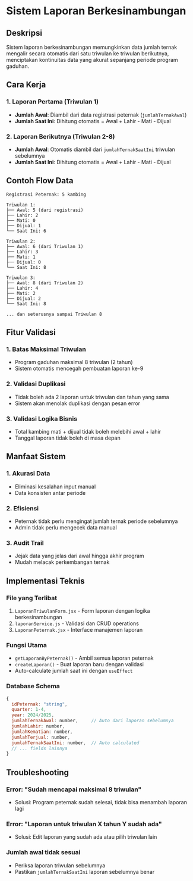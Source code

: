 # Sistem Laporan Berkesinambungan

## Deskripsi

Sistem laporan berkesinambungan memungkinkan data jumlah ternak mengalir secara otomatis dari satu triwulan ke triwulan berikutnya, menciptakan kontinuitas data yang akurat sepanjang periode program gaduhan.

## Cara Kerja

### 1. Laporan Pertama (Triwulan 1)

- **Jumlah Awal**: Diambil dari data registrasi peternak (`jumlahTernakAwal`)
- **Jumlah Saat Ini**: Dihitung otomatis = Awal + Lahir - Mati - Dijual

### 2. Laporan Berikutnya (Triwulan 2-8)

- **Jumlah Awal**: Otomatis diambil dari `jumlahTernakSaatIni` triwulan sebelumnya
- **Jumlah Saat Ini**: Dihitung otomatis = Awal + Lahir - Mati - Dijual

## Contoh Flow Data

```
Registrasi Peternak: 5 kambing

Triwulan 1:
├── Awal: 5 (dari registrasi)
├── Lahir: 2
├── Mati: 0
├── Dijual: 1
└── Saat Ini: 6

Triwulan 2:
├── Awal: 6 (dari Triwulan 1)
├── Lahir: 3
├── Mati: 1
├── Dijual: 0
└── Saat Ini: 8

Triwulan 3:
├── Awal: 8 (dari Triwulan 2)
├── Lahir: 4
├── Mati: 2
├── Dijual: 2
└── Saat Ini: 8

... dan seterusnya sampai Triwulan 8
```

## Fitur Validasi

### 1. Batas Maksimal Triwulan

- Program gaduhan maksimal 8 triwulan (2 tahun)
- Sistem otomatis mencegah pembuatan laporan ke-9

### 2. Validasi Duplikasi

- Tidak boleh ada 2 laporan untuk triwulan dan tahun yang sama
- Sistem akan menolak duplikasi dengan pesan error

### 3. Validasi Logika Bisnis

- Total kambing mati + dijual tidak boleh melebihi awal + lahir
- Tanggal laporan tidak boleh di masa depan

## Manfaat Sistem

### 1. Akurasi Data

- Eliminasi kesalahan input manual
- Data konsisten antar periode

### 2. Efisiensi

- Peternak tidak perlu mengingat jumlah ternak periode sebelumnya
- Admin tidak perlu mengecek data manual

### 3. Audit Trail

- Jejak data yang jelas dari awal hingga akhir program
- Mudah melacak perkembangan ternak

## Implementasi Teknis

### File yang Terlibat

1. `LaporanTriwulanForm.jsx` - Form laporan dengan logika berkesinambungan
2. `laporanService.js` - Validasi dan CRUD operations
3. `LaporanPeternak.jsx` - Interface manajemen laporan

### Fungsi Utama

- `getLaporanByPeternak()` - Ambil semua laporan peternak
- `createLaporan()` - Buat laporan baru dengan validasi
- Auto-calculate jumlah saat ini dengan `useEffect`

### Database Schema

```javascript
{
  idPeternak: "string",
  quarter: 1-4,
  year: 2024/2025,
  jumlahTernakAwal: number,     // Auto dari laporan sebelumnya
  jumlahLahir: number,
  jumlahKematian: number,
  jumlahTerjual: number,
  jumlahTernakSaatIni: number,  // Auto calculated
  // ... fields lainnya
}
```

## Troubleshooting

### Error: "Sudah mencapai maksimal 8 triwulan"

- Solusi: Program peternak sudah selesai, tidak bisa menambah laporan lagi

### Error: "Laporan untuk triwulan X tahun Y sudah ada"

- Solusi: Edit laporan yang sudah ada atau pilih triwulan lain

### Jumlah awal tidak sesuai

- Periksa laporan triwulan sebelumnya
- Pastikan `jumlahTernakSaatIni` laporan sebelumnya benar
